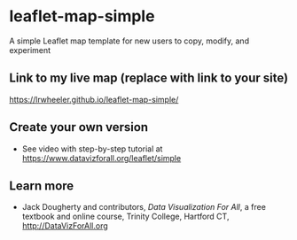 # leaflet-map-simple
A simple Leaflet map template for new users to copy, modify, and experiment

## Link to my live map (replace with link to your site)

https://lrwheeler.github.io/leaflet-map-simple/

## Create your own version
- See video with step-by-step tutorial at https://www.datavizforall.org/leaflet/simple

## Learn more
- Jack Dougherty and contributors, *Data Visualization For All*, a free textbook and online course, Trinity College, Hartford CT, http://DataVizForAll.org
